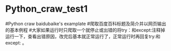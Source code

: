 # Python_craw_test1
#Python craw baidubaike's examplate
#爬取百度百科标题及简介并以网页输出的基本例程
#大家如果运行时只爬取一个就停止或出错的将try：和except:注释掉运行一下，查看出错原因，改完后基本就正常运行了，正常运行时再回复try:和except: 。
